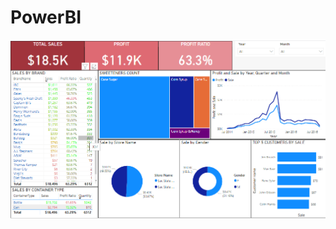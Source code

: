 # PowerBI
![Click me](https://github.com/kingsleyobiedeh/PowerBI/blob/master/Beer%20Drink%20Insight.png)
